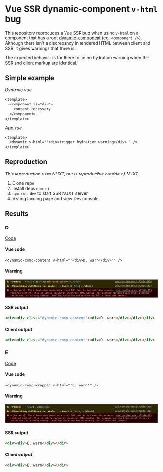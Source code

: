 # Vue SSR dynamic-component `v-html` bug

This repository reproduces a Vue SSR bug when using `v-html` on a component that has a root [dynamic-component](https://vuejs.org/v2/guide/components.html#Dynamic-Components) (eg. `<component />`). Although there isn't a discrepancy in rendered HTML between client and SSR, it gives warnings that there is.

The expected behavior is for there to be no hydration warning when the SSR and client markup are identical.


## Simple example

_Dynamic.vue_
```vue
<template>
  <component is="div">
    content necessary
  </component>
</template>

```

_App.vue_
```vue
<template>
  <dynamic v-html="'<div>trigger hydration warning</div>'" />
</template>

```


## Reproduction
_This reproduction uses NUXT, but is reproducible outside of NUXT_

1. Clone repo
2. Install deps `npm ci`
3. `npm run dev` to start SSR NUXT server
4. Visting landing page and view Dev console

 
## Results

### D
[Code](https://github.com/privatenumber/vue-ssr-vhtml-dyncomp-bug/blob/master/pages/index.vue#L9)

#### Vue code
```vue
<dynamic-comp-content v-html="'<div>D. warn</div>'" />
```

#### Warning
<img src=".github/warningD.png">

#### SSR output
```html
<div><div class="dynamic-comp-content"><div>D. warn</div></div></div>
```

#### Client output
```html
<div><div class="dynamic-comp-content"><div>D. warn</div></div></div>
```

### E
[Code](https://github.com/privatenumber/vue-ssr-vhtml-dyncomp-bug/blob/master/pages/index.vue#L11)

#### Vue code
```vue
<dynamic-comp-wrapped v-html="'E. warn'" />
```

#### Warning
<img src=".github/warningE.png">

#### SSR output
```html
<div><div>E. warn</div></div>
````

#### Client output
```html
<div><div>E. warn</div></div>
```


